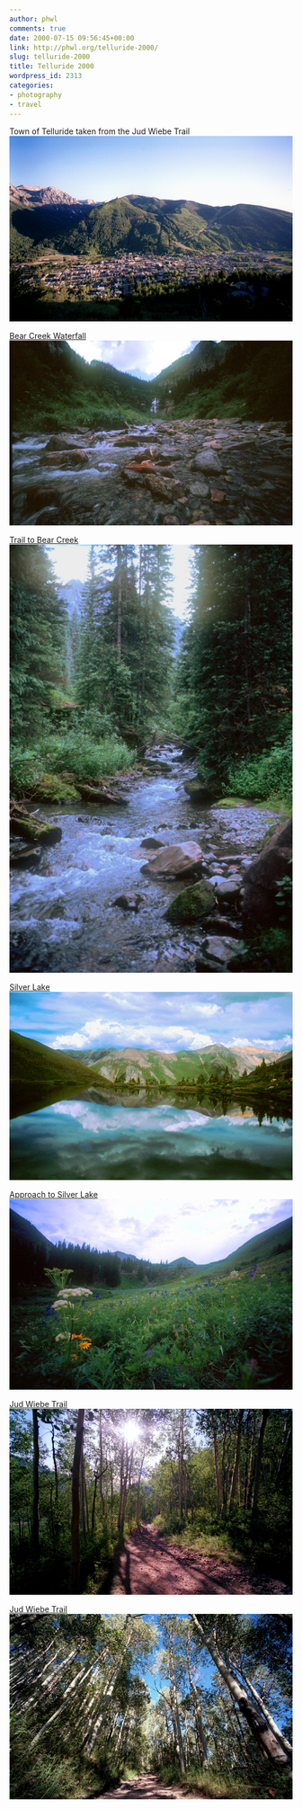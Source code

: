 ```yaml
---
author: phwl
comments: true
date: 2000-07-15 09:56:45+00:00
link: http://phwl.org/telluride-2000/
slug: telluride-2000
title: Telluride 2000
wordpress_id: 2313
categories:
- photography
- travel
---
```


Town of Telluride taken from the Jud Wiebe Trail![telluride1_800](/assets/images/2015/12/telluride1_800.jpg)

<!-- more -->

[Bear Creek Waterfall![bearcreek1_800](/assets/images/2015/12/bearcreek1_800.jpg)](/assets/images/2015/12/bearcreek1_800.jpg)<!-- more -->

[Trail to Bear Creek![bearcreek2_800](/assets/images/2015/12/bearcreek2_800.jpg)](/assets/images/2015/12/bearcreek2_800.jpg)

[Silver Lake![silverlake1_800](/assets/images/2015/12/silverlake1_800.jpg)](/assets/images/2015/12/silverlake1_800.jpg)

[Approach to Silver Lake![silverlake2_800](/assets/images/2015/12/silverlake2_800.jpg)](/assets/images/2015/12/silverlake2_800.jpg)

[Jud Wiebe Trail![judwiebe1_800](/assets/images/2015/12/judwiebe1_800.jpg)](/assets/images/2015/12/judwiebe1_800.jpg)

[Jud Wiebe Trail![judwiebe2_800](/assets/images/2015/12/judwiebe2_800.jpg)](/assets/images/2015/12/judwiebe2_800.jpg)



